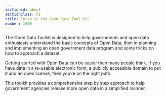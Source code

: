 ```yaml
---
sectionid: about
sectionclass: h1
title: Intro to the Open Data Tool Kit
number: 1000
---
```


The Open Data Toolkit is designed to help governments and open data enthusiasts understand the basic concepts of Open Data, then in planning and implementing an open government data program and some tricks on how to approach a dataset.

Getting started with Open Data can be easier than many people think. If you have data in a re-usable electronic form, a publicly accessible domain to put it and an open license, then you’re on the right path.

This toolkit provides a comprehensive step by step approach to help government agencies release more open data in a simplified manner.

